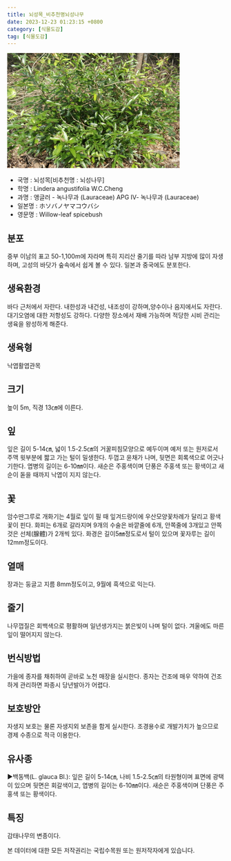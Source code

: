 ```yaml
---
title: 뇌성목_비추천명뇌성나무
date: 2023-12-23 01:23:15 +0800
category: [식물도감]
tag: [식물도감]
---
```




![뇌성목[비추천명 : 뇌성나무]](/assets/img/fileUpload/plants/basic/Lauraceae/Lindera/P000004024/P000004024_202205_1_th2.jpg)
- 국명 : 뇌성목[비추천명 : 뇌성나무]
- 학명 : Lindera angustifolia W.C.Cheng
- 과명 : 앵글러 - 녹나무과 (Lauraceae) APG Ⅳ- 녹나무과 (Lauraceae)
- 일본명 : ホソバノヤマコウバシ
- 영문명 : Willow-leaf spicebush


## 분포
중부 이남의 표고 50-1,100m에 자라며 특히 지리산 줄기를 따라 남부 지방에 많이 자생하며, 고성의 바닷가 숲속에서 쉽게 볼 수 있다. 일본과 중국에도 분포한다.
## 생육환경
바다 근처에서 자란다. 내한성과 내건성, 내조성이 강하며,양수이나 음지에서도 자란다. 대기오염에 대한 저항성도 강하다. 다양한 장소에서 재배 가능하며 적당한 시비 관리는 생육을 왕성하게 해준다.
## 생육형
낙엽활엽관목
## 크기
높이 5m, 직경 13㎝에 이른다.
## 잎
잎은 길이 5-14㎝, 넓이 1.5-2.5㎝의 거꿀피침모양으로 예두이며 예저 또는 원저로서 주맥 윗부분에 짧고 가는 털이 밀생한다. 두껍고 윤채가 나며, 뒷면은 회록색으로 어긋나기한다. 엽병의 길이는 6-10㎜이다. 새순은 주홍색이며 단풍은 주홍색 또는 황색이고 새순이 돋을 때까지 낙엽이 지지 않는다.
## 꽃
암수딴그루로 개화기는 4월로 잎이 필 때 잎겨드랑이에 우산모양꽃차례가 달리고 황색 꽃이 핀다. 화피는 6개로 갈라지며 9개의 수술은 바깥줄에 6개, 안쪽줄에 3개있고 안쪽것은 선체(腺體)가 2개씩 있다. 화경은 길이5㎜정도로서 털이 있으며 꽃자루는 길이 12mm정도이다.
## 열매
장과는 둥글고 지름 8mm정도이고, 9월에 흑색으로 익는다.
## 줄기
나무껍질은 회백색으로 평활하며 일년생가지는 붉은빛이 나며 털이 없다. 겨울에도 마른잎이 떨어지지 않는다.
## 번식방법
가을에 종자를 채취하여 곧바로 노천 매장을 실시한다. 종자는 건조에 매우 약하여 건조하게 관리하면 파종시 당년발아가 어렵다.
## 보호방안
자생지 보호는 물론 자생지외 보존을 함게 실시한다. 조경용수로 개발가치가 높으므로 경제 수종으로 적극 이용한다.
## 유사종
▶백동백(L. glauca Bl.): 잎은 길이 5-14㎝, 나비 1.5-2.5㎝의 타원형이며 표면에 광택이 있으며 뒷면은 회갈색이고, 엽병의 길이는 6-10㎜이다. 새순은 주홍색이며 단풍은 주홍색 또는 황색이다.
## 특징
감태나무의 변종이다.






본 데이터에 대한 모든 저작권리는 국립수목원 또는 원저작자에게 있습니다.
